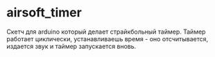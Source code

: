 # airsoft_timer
Скетч для arduino который делает страйкбольный таймер.
Таймер работает циклически, устанавливаешь время - оно отсчитывается, издается звук и таймер запускается вновь.